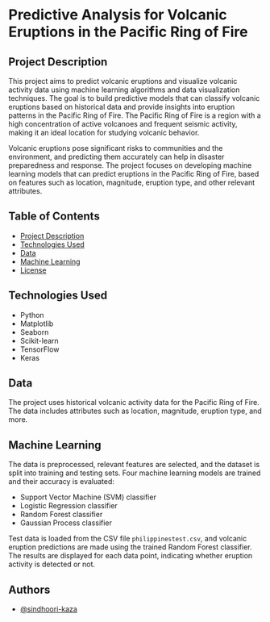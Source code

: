 # Predictive Analysis for Volcanic Eruptions in the Pacific Ring of Fire

## Project Description

This project aims to predict volcanic eruptions and visualize volcanic activity data using machine learning algorithms and data visualization techniques. The goal is to build predictive models that can classify volcanic eruptions based on historical data and provide insights into eruption patterns in the Pacific Ring of Fire. The Pacific Ring of Fire is a region with a high concentration of active volcanoes and frequent seismic activity, making it an ideal location for studying volcanic behavior.

Volcanic eruptions pose significant risks to communities and the environment, and predicting them accurately can help in disaster preparedness and response. The project focuses on developing machine learning models that can predict eruptions in the Pacific Ring of Fire, based on features such as location, magnitude, eruption type, and other relevant attributes.

## Table of Contents

- [Project Description](#project-description)
- [Technologies Used](#technologies-used)
- [Data](#data)
- [Machine Learning](#machine-learning)
- [License](#license)

## Technologies Used

- Python
- Matplotlib
- Seaborn
- Scikit-learn
- TensorFlow
- Keras

## Data

The project uses historical volcanic activity data for the Pacific Ring of Fire. The data includes attributes such as location, magnitude, eruption type, and more.

## Machine Learning

The data is preprocessed, relevant features are selected, and the dataset is split into training and testing sets. Four machine learning models are trained and their accuracy is evaluated:

- Support Vector Machine (SVM) classifier
- Logistic Regression classifier
- Random Forest classifier
- Gaussian Process classifier

Test data is loaded from the CSV file `philippinestest.csv`, and volcanic eruption predictions are made using the trained Random Forest classifier. The results are displayed for each data point, indicating whether eruption activity is detected or not.

## Authors
- [@sindhoori-kaza](https://github.com/VsinK14)
